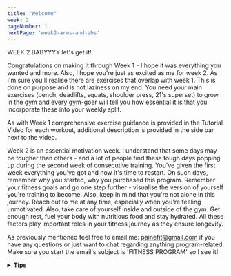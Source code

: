 ```yaml
---
title: "Welcome"
week: 2
pageNumber: 1
nextPage: 'week2-arms-and-abs'
---
```


WEEK 2 BABYYYY let's get it!

Congratulations on making it through Week 1 - I hope it was everything you wanted and more. Also, I hope you're just as excited as me for week 2. As I'm sure you'll realise there are exercises that overlap with week 1. This is done on purpose and is not laziness on my end. You need your main exercises (bench, deadlifts, squats, shoulder press, 21's superset) to grow in the gym and every gym-goer will tell you how essential it is that you incorporate these into your weekly split.

As with Week 1 comprehensive exercise guidance is provided in the Tutorial Video for each workout, additional description is provided in the side bar next to the video.

Week 2 is an essential motivation week. I understand that some days may be tougher than others - and a lot of people find these tough days popping up during the second week of consecutive training. You've given the first week everything you've got and now it's time to restart. On such days, remember why you started, why you purchased this program. Remember your fitness goals and go one step further - visualise the version of yourself you're training to become. Also, keep in mind that you're not alone in this journey. Reach out to me at any time, especially when you're feeling unmotivated. Also, take care of yourself inside and outside of the gym. Get enough rest, fuel your body with nutritious food and stay hydrated. All these factors play important roles in your fitness journey as they ensure longevity.

As previously mentioned feel free to email me: painefit@gmail.com if you have any questions or just want to chat regarding anything program-related. Make sure you start the email's subject is 'FITNESS PROGRAM' so I see it!

<details>
<summary><b>Tips</b></summary 

Arms:

- This week's arm day is similar to last week's with minor modifications. We're still targeting bi's and tri's but this time we're including isolated single arm preacher curls as well as single arm tricep extensions. The preachers are amazing for increasing specifically your bicep height and thus arm size, while the single arm extensions target that outer (and most visible) tricep head. 

- Try increase (even by the smallest amount) the weight you did last week for the core movements. I understand it may be too early but perhaps your form is better this time round and the movements feel more natural. If so, chuck some hype music on and bump that shit up!!!! 

- Chest & Back: This week's chest and back session has more focus on your upper back via doing double rows (one T-bar exercise and one machine exercise). Chest is also burnt out by the amazing flat DB press superset which absolutely annihilates your pecs. Considering we're one week further into our journey I would be expecting either a slight weight increase (if you've mastered the form of each exercise) or if you're staying at the same weight then pushing for +2 reps on all exercises.

Legs: 

- Week 2 leg day - time to throw on some size. Legs are such an important muscle group and have amazing fundamental exercises that do need to be repeated. Remember, if you're following my program exactly then proceed with the lunges and bodyweight squats superset - if you are comfortable squatting with weight then sub out my lunges routine and add in squats instead - this is completely up to you and your ability! 

Shoulders: 

- Compared to Week 1 shoulders we're including a couple of different exercise variations. One of them being seated Smith Machine press - which is one of my long-term favourite shoulder exercises. It's so good to do at the end of your session because of the rigidness of the Smith Machines movement it isolates and really targets your front shoulder head - giving you a fkn massive pump and unreal burn. 

Abs:

- Abs are all about consistency. If you feel like you can go harder on them than you did last week then be my guest! Do more circuits, increase the amount of reps and increase the weight. Annihilate them!

Cardio: 

- My cardio recommendations don't change week to week - you just need to hold yourself accountable and make sure you're completeing SOME form of cardio. I don't mind how you choose to do so, it could be a hike with friends, the stair machine at the gym, laps of a pool or a local sport - it's entirely up to you. 

- Last week we focussed on swimming, this week the main event is a park (or similar environment) HIIT workout. I understand that some of you may have done this workout last week as you opted for it instead of the swim. If so, feel free to switch it up (to one of the listed alternatives below) or to repeat the same workout. There's certainly no harm in doing the same HIIT workout twice - its list of benefits are endless so go for gold!!!

- Unlike last week none of you should have a valid excuse to skip this one ;)

Ok - now the boring stuff's out of the way - let's gym!!






